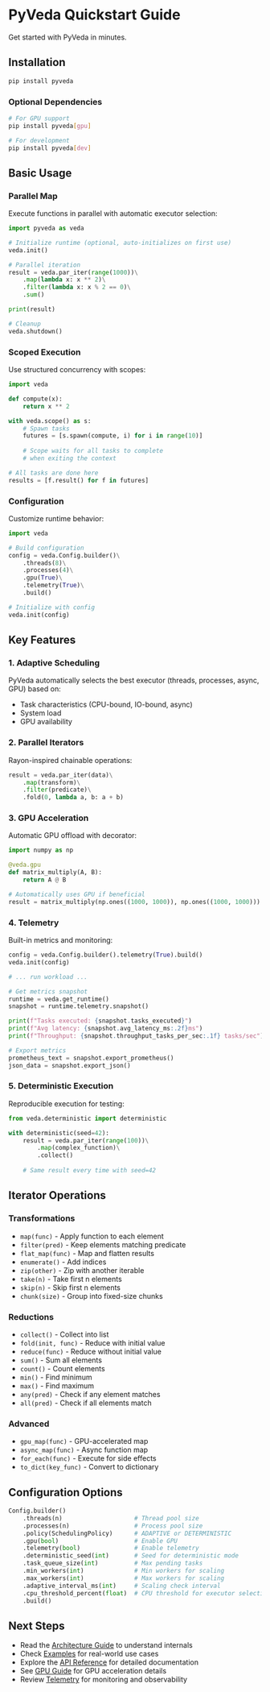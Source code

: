 # PyVeda Quickstart Guide

Get started with PyVeda in minutes.

## Installation

```bash
pip install pyveda
```

### Optional Dependencies

```bash
# For GPU support
pip install pyveda[gpu]

# For development
pip install pyveda[dev]
```

## Basic Usage

### Parallel Map

Execute functions in parallel with automatic executor selection:

```python
import pyveda as veda

# Initialize runtime (optional, auto-initializes on first use)
veda.init()

# Parallel iteration
result = veda.par_iter(range(1000))\
    .map(lambda x: x ** 2)\
    .filter(lambda x: x % 2 == 0)\
    .sum()

print(result)

# Cleanup
veda.shutdown()
```

### Scoped Execution

Use structured concurrency with scopes:

```python
import veda

def compute(x):
    return x ** 2

with veda.scope() as s:
    # Spawn tasks
    futures = [s.spawn(compute, i) for i in range(10)]
    
    # Scope waits for all tasks to complete
    # when exiting the context

# All tasks are done here
results = [f.result() for f in futures]
```

### Configuration

Customize runtime behavior:

```python
import veda

# Build configuration
config = veda.Config.builder()\
    .threads(8)\
    .processes(4)\
    .gpu(True)\
    .telemetry(True)\
    .build()

# Initialize with config
veda.init(config)
```

## Key Features

### 1. Adaptive Scheduling

PyVeda automatically selects the best executor (threads, processes, async, GPU) based on:
- Task characteristics (CPU-bound, IO-bound, async)
- System load
- GPU availability

### 2. Parallel Iterators

Rayon-inspired chainable operations:

```python
result = veda.par_iter(data)\
    .map(transform)\
    .filter(predicate)\
    .fold(0, lambda a, b: a + b)
```

### 3. GPU Acceleration

Automatic GPU offload with decorator:

```python
import numpy as np

@veda.gpu
def matrix_multiply(A, B):
    return A @ B

# Automatically uses GPU if beneficial
result = matrix_multiply(np.ones((1000, 1000)), np.ones((1000, 1000)))
```

### 4. Telemetry

Built-in metrics and monitoring:

```python
config = veda.Config.builder().telemetry(True).build()
veda.init(config)

# ... run workload ...

# Get metrics snapshot
runtime = veda.get_runtime()
snapshot = runtime.telemetry.snapshot()

print(f"Tasks executed: {snapshot.tasks_executed}")
print(f"Avg latency: {snapshot.avg_latency_ms:.2f}ms")
print(f"Throughput: {snapshot.throughput_tasks_per_sec:.1f} tasks/sec")

# Export metrics
prometheus_text = snapshot.export_prometheus()
json_data = snapshot.export_json()
```

### 5. Deterministic Execution

Reproducible execution for testing:

```python
from veda.deterministic import deterministic

with deterministic(seed=42):
    result = veda.par_iter(range(100))\
        .map(complex_function)\
        .collect()
    
    # Same result every time with seed=42
```

## Iterator Operations

### Transformations

- `map(func)` - Apply function to each element
- `filter(pred)` - Keep elements matching predicate
- `flat_map(func)` - Map and flatten results
- `enumerate()` - Add indices
- `zip(other)` - Zip with another iterable
- `take(n)` - Take first n elements
- `skip(n)` - Skip first n elements
- `chunk(size)` - Group into fixed-size chunks

### Reductions

- `collect()` - Collect into list
- `fold(init, func)` - Reduce with initial value
- `reduce(func)` - Reduce without initial value
- `sum()` - Sum all elements
- `count()` - Count elements
- `min()` - Find minimum
- `max()` - Find maximum
- `any(pred)` - Check if any element matches
- `all(pred)` - Check if all elements match

### Advanced

- `gpu_map(func)` - GPU-accelerated map
- `async_map(func)` - Async function map
- `for_each(func)` - Execute for side effects
- `to_dict(key_func)` - Convert to dictionary

## Configuration Options

```python
Config.builder()
    .threads(n)                    # Thread pool size
    .processes(n)                  # Process pool size
    .policy(SchedulingPolicy)      # ADAPTIVE or DETERMINISTIC
    .gpu(bool)                     # Enable GPU
    .telemetry(bool)               # Enable telemetry
    .deterministic_seed(int)       # Seed for deterministic mode
    .task_queue_size(int)          # Max pending tasks
    .min_workers(int)              # Min workers for scaling
    .max_workers(int)              # Max workers for scaling
    .adaptive_interval_ms(int)     # Scaling check interval
    .cpu_threshold_percent(float)  # CPU threshold for executor selection
    .build()
```

## Next Steps

- Read the [Architecture Guide](architecture.md) to understand internals
- Check [Examples](../examples/) for real-world use cases
- Explore the [API Reference](api_reference.md) for detailed documentation
- See [GPU Guide](gpu_guide.md) for GPU acceleration details
- Review [Telemetry](telemetry.md) for monitoring and observability
